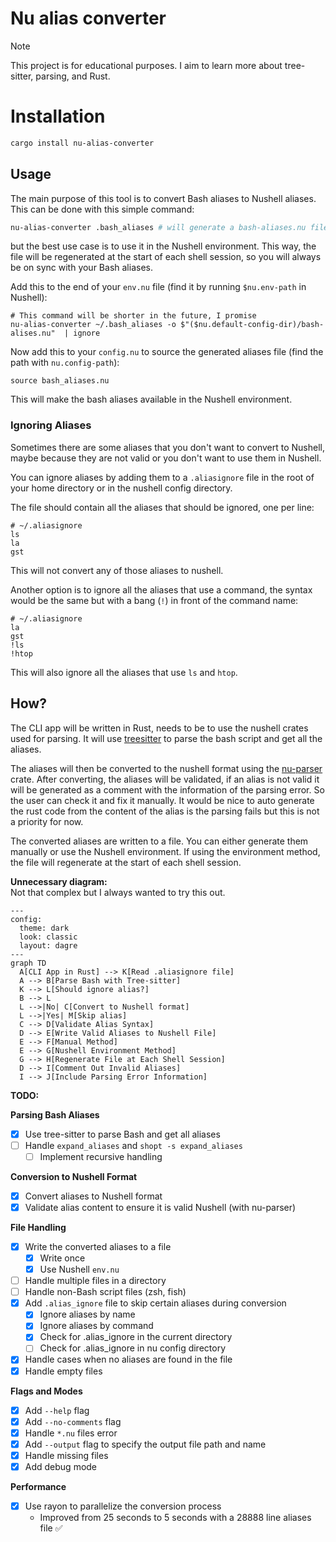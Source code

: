 # Nu alias converter

> [!NOTE]  
> This project is for educational purposes. I aim to learn more about
> tree-sitter, parsing, and Rust.

# Installation

```bash
cargo install nu-alias-converter
```

## Usage

The main purpose of this tool is to convert Bash aliases to Nushell aliases.
This can be done with this simple command:

```bash
nu-alias-converter .bash_aliases # will generate a bash-aliases.nu file in the same directory
```

but the best use case is to use it in the Nushell environment. This way, the
file will be regenerated at the start of each shell session, so you will always
be on sync with your Bash aliases.

Add this to the end of your `env.nu` file (find it by running `$nu.env-path` in Nushell):

```nushell
# This command will be shorter in the future, I promise
nu-alias-converter ~/.bash_aliases -o $"($nu.default-config-dir)/bash-alises.nu"  | ignore
```

Now add this to your `config.nu` to source the generated aliases file (find the path
with `nu.config-path`):

```nushell
source bash_aliases.nu
```

This will make the bash aliases available in the Nushell environment.

### Ignoring Aliases

Sometimes there are some aliases that you don't want to convert to Nushell,
maybe because they are not valid or you don't want to use them in Nushell.

You can ignore aliases by adding them to a `.aliasignore` file in the root of
your home directory or in the nushell config directory.

The file should contain all the aliases that should be ignored, one per line:

```plaintext
# ~/.aliasignore
ls
la
gst
```

This will not convert any of those aliases to nushell.

Another option is to ignore all the aliases that use a command, the syntax would
be the same but with a bang (`!`) in front of the command name:

```plaintext
# ~/.aliasignore
la
gst
!ls
!htop
```

This will also ignore all the aliases that use `ls` and `htop`.

## How?

The CLI app will be written in Rust, needs to be to use the nushell crates
used for parsing. It will use
[treesitter](https://github.com/tree-sitter/tree-sitter) to parse the bash
script and get all the aliases.

The aliases will then be converted to the nushell format using the
[nu-parser](https://github.com/nushell/nushell/tree/main/crates/nu-parser)
crate. After converting, the aliases will be validated, if an alias is not
valid it will be generated as a comment with the information of the parsing
error. So the user can check it and fix it manually. It would be nice to auto
generate the rust code from the content of the alias is the parsing fails but
this is not a priority for now.

The converted aliases are written to a file. You can either generate them
manually or use the Nushell environment. If using the environment method, the
file will regenerate at the start of each shell session.

**Unnecessary diagram:**  
Not that complex but I always wanted to try this out.

```mermaid
---
config:
  theme: dark
  look: classic
  layout: dagre
---
graph TD
  A[CLI App in Rust] --> K[Read .aliasignore file]
  A --> B[Parse Bash with Tree-sitter]
  K --> L[Should ignore alias?]
  B --> L
  L -->|No| C[Convert to Nushell format]
  L -->|Yes| M[Skip alias]
  C --> D[Validate Alias Syntax]
  D --> E[Write Valid Aliases to Nushell File]
  E --> F[Manual Method]
  E --> G[Nushell Environment Method]
  G --> H[Regenerate File at Each Shell Session]
  D --> I[Comment Out Invalid Aliases]
  I --> J[Include Parsing Error Information]
```

**TODO:**

**Parsing Bash Aliases**

- [x] Use tree-sitter to parse Bash and get all aliases
- [ ] Handle `expand_aliases` and `shopt -s expand_aliases`
  - [ ] Implement recursive handling

**Conversion to Nushell Format**

- [x] Convert aliases to Nushell format
- [x] Validate alias content to ensure it is valid Nushell (with nu-parser)

**File Handling**

- [x] Write the converted aliases to a file
  - [x] Write once
  - [x] Use Nushell `env.nu`
- [ ] Handle multiple files in a directory
- [ ] Handle non-Bash script files (zsh, fish)
- [x] Add `.alias_ignore` file to skip certain aliases during conversion
  - [x] Ignore aliases by name
  - [x] Ignore aliases by command
  - [x] Check for .alias_ignore in the current directory
  - [ ] Check for .alias_ignore in nu config directory
- [x] Handle cases when no aliases are found in the file
- [x] Handle empty files

**Flags and Modes**

- [x] Add `--help` flag
- [x] Add `--no-comments` flag
- [x] Handle `*.nu` files error
- [x] Add `--output` flag to specify the output file path and name
- [x] Handle missing files
- [x] Add debug mode

**Performance**

- [x] Use rayon to parallelize the conversion process
  - Improved from 25 seconds to 5 seconds with a 28888 line aliases file ✅
